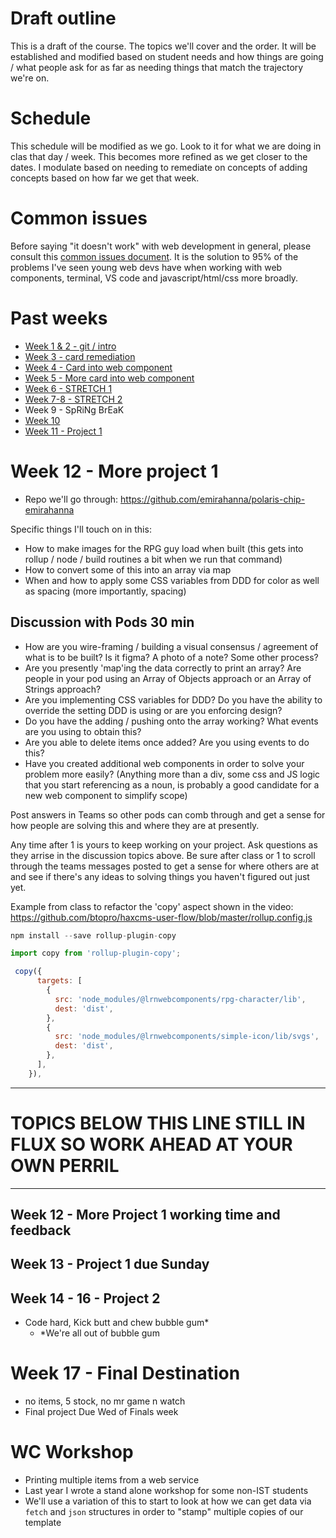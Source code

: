 # Draft outline
This is a draft of the course. The topics we'll cover and the order. It will be established and modified based on student needs and how things are going / what people ask for as far as needing things that match the trajectory we're on.

# Schedule
This schedule will be modified as we go. Look to it for what we are doing in clas that day / week. This becomes more refined as we get closer to the dates. I modulate based on needing to remediate on concepts of adding concepts based on how far we get that week.

# Common issues
Before saying "it doesn't work" with web development in general, please consult this [common issues document](common-issues.md). It is the solution to 95% of the problems I've seen young web devs have when working with web components, terminal, VS code and javascript/html/css more broadly.

# Past weeks
- [Week 1 & 2 - git / intro](sp24/week1-2.md)
- [Week 3 - card remediation](sp24/week3.md)
- [Week 4 - Card into web component](sp24/week4.md)
- [Week 5 - More card into web component](sp24/week5.md)
- [Week 6 - STRETCH 1](sp24/week6.md)
- [Week 7-8 - STRETCH 2](sp24/week7-8.md)
- Week 9 - SpRiNg BrEaK
- [Week 10](sp24/week10.md)
- [Week 11 - Project 1](sp24/week11.md)

# Week 12 - More project 1
- Repo we'll go through: https://github.com/emirahanna/polaris-chip-emirahanna

Specific things I'll touch on in this:
- How to make images for the RPG guy load when built (this gets into rollup / node / build routines a bit when we run that command)
- How to convert some of this into an array via map
- When and how to apply some CSS variables from DDD for color as well as spacing (more importantly, spacing)

## Discussion with Pods 30 min
- How are you wire-framing / building a visual consensus / agreement of what is to be built? Is it figma? A photo of a note? Some other process?
- Are you presently 'map'ing the data correctly to print an array? Are people in your pod using an Array of Objects approach or an Array of Strings approach?
- Are you implementing CSS variables for DDD? Do you have the ability to override the setting DDD is using or are you enforcing design?
- Do you have the adding / pushing onto the array working? What events are you using to obtain this?
- Are you able to delete items once added? Are you using events to do this?
- Have you created additional web components in order to solve your problem more easily? (Anything more than a div, some css and JS logic that you start referencing as a noun, is probably a good candidate for a new web component to simplify scope)

Post answers in Teams so other pods can comb through and get a sense for how people are solving this and where they are at presently.

Any time after 1 is yours to keep working on your project. Ask questions as they arrise in the discussion topics above. Be sure after class or 1 to scroll through the teams messages posted to get a sense for where others are at and see if there's any ideas to solving things you haven't figured out just yet.

Example from class to refactor the 'copy' aspect shown in the video: https://github.com/btopro/haxcms-user-flow/blob/master/rollup.config.js

```js
npm install --save rollup-plugin-copy

import copy from 'rollup-plugin-copy';

 copy({
      targets: [
        {
          src: 'node_modules/@lrnwebcomponents/rpg-character/lib',
          dest: 'dist',
        },
        {
          src: 'node_modules/@lrnwebcomponents/simple-icon/lib/svgs',
          dest: 'dist',
        },
      ],
    }),

```

---

# TOPICS BELOW THIS LINE STILL IN FLUX SO WORK AHEAD AT YOUR OWN PERRIL

---

## Week 12 - More Project 1 working time and feedback


## Week 13 - Project 1 due Sunday


## Week 14 - 16 - Project 2
- Code hard, Kick butt and chew bubble gum*
  - *We're all out of bubble gum

# Week 17 - Final Destination
- no items, 5 stock, no mr game n watch
- Final project Due Wed of Finals week

# WC Workshop
- Printing multiple items from a web service
- Last year I wrote a stand alone workshop for some non-IST students
- We'll use a variation of this to start to look at how we can get data via `fetch` and `json` structures in order to "stamp" multiple copies of our template
